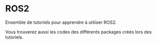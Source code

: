 # ROS2

Ensemble de tutoriels pour apprendre à utiliser ROS2. 

Vous trouverez aussi les codes des différents packages créés lors des tutoriels.
